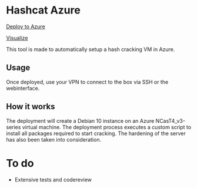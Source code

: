 # Hashcat Azure

[Deploy to Azure](https://portal.azure.com/#create/Microsoft.Template/uri/https%3A%2F%2Fraw.githubusercontent.com%2Framondunker%2Fhashcat-azure%2Fmain%2FHashcat-Azure%2Fazuredeploy.json)

[Visualize](http://armviz.io/#?load=https%3A%2F%2Fraw.githubusercontent.com%2Framondunker%2Fhashcat-azure%2Fmain%2FHashcat-Azure%2Fazuredeploy.json)


This tool is made to automatically setup a hash cracking VM in Azure.

## Usage
Once deployed, use your VPN to connect to the box via SSH or the webinterface.

## How it works
The deployment will create a Debian 10 instance on an Azure NCasT4_v3-series virtual machine. The deployment process executes a custom script to install all packages required to start cracking. The hardening of the server has also been taken into consideration.


# To do
* Extensive tests and codereview
